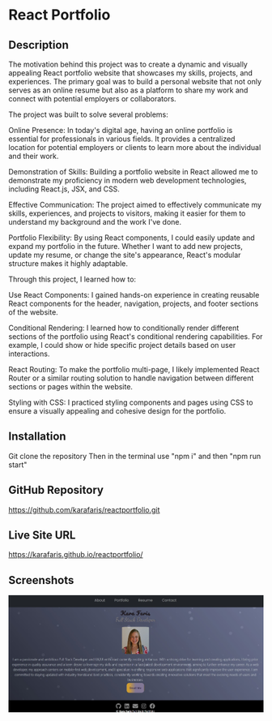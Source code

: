 # React Portfolio

## Description 
The motivation behind this project was to create a dynamic and visually appealing React portfolio website that showcases my skills, projects, and experiences. The primary goal was to build a personal website that not only serves as an online resume but also as a platform to share my work and connect with potential employers or collaborators.

The project was built to solve several problems:

Online Presence: In today's digital age, having an online portfolio is essential for professionals in various fields. It provides a centralized location for potential employers or clients to learn more about the individual and their work.

Demonstration of Skills: Building a portfolio website in React allowed me to demonstrate my proficiency in modern web development technologies, including React.js, JSX, and CSS.

Effective Communication: The project aimed to effectively communicate my skills, experiences, and projects to visitors, making it easier for them to understand my background and the work I've done.

Portfolio Flexibility: By using React components, I could easily update and expand my portfolio in the future. Whether I want to add new projects, update my resume, or change the site's appearance, React's modular structure makes it highly adaptable.

Through this project, I learned how to:

Use React Components: I gained hands-on experience in creating reusable React components for the header, navigation, projects, and footer sections of the website.

Conditional Rendering: I learned how to conditionally render different sections of the portfolio using React's conditional rendering capabilities. For example, I could show or hide specific project details based on user interactions.

React Routing: To make the portfolio multi-page, I likely implemented React Router or a similar routing solution to handle navigation between different sections or pages within the website.

Styling with CSS: I practiced styling components and pages using CSS to ensure a visually appealing and cohesive design for the portfolio.

## Installation
Git clone the repository
Then in the terminal use "npm i" and then "npm run start"

## GitHub Repository
https://github.com/karafaris/reactportfolio.git


## Live Site URL
https://karafaris.github.io/reactportfolio/


## Screenshots
![homepage-screenshot](src/assets/images/homepage-screenshot.jpg)
